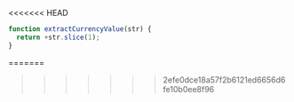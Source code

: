 <<<<<<< HEAD
```js run
function extractCurrencyValue(str) {
  return +str.slice(1);
}
```
=======
>>>>>>> 2efe0dce18a57f2b6121ed6656d6fe10b0ee8f96
